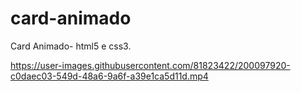 # card-animado
Card Animado- html5 e css3.


https://user-images.githubusercontent.com/81823422/200097920-c0daec03-549d-48a6-9a6f-a39e1ca5d11d.mp4

